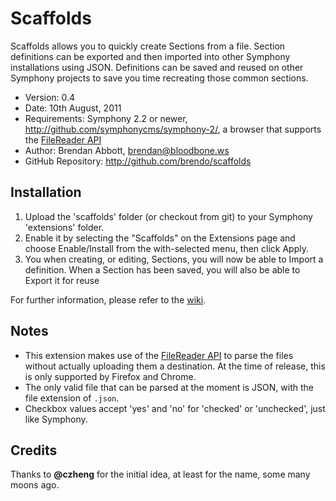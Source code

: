 # Scaffolds

Scaffolds allows you to quickly create Sections from a file. Section definitions can be exported and then imported into other Symphony installations using JSON. Definitions can be saved and reused on other Symphony projects to save you time recreating those common sections.

- Version: 0.4
- Date: 10th August, 2011
- Requirements: Symphony 2.2 or newer, <http://github.com/symphonycms/symphony-2/>, a browser that supports the [FileReader API](https://developer.mozilla.org/en/DOM/FileReader)
- Author: Brendan Abbott, brendan@bloodbone.ws
- GitHub Repository: <http://github.com/brendo/scaffolds>

## Installation

1. Upload the 'scaffolds' folder (or checkout from git) to your Symphony 'extensions' folder.
2. Enable it by selecting the "Scaffolds" on the Extensions page and choose Enable/Install from the with-selected menu, then click Apply.
3. You when creating, or editing, Sections, you will now be able to Import a definition. When a Section has been saved, you will also be able to Export it for reuse

For further information, please refer to the [wiki](https://github.com/brendo/scaffolds/wiki).

## Notes

* This extension makes use of the [FileReader API](https://developer.mozilla.org/en/DOM/FileReader) to parse the files without actually uploading them a destination. At the time of release, this is only supported by Firefox and Chrome.
* The only valid file that can be parsed at the moment is JSON, with the file extension of `.json`.
* Checkbox values accept 'yes' and 'no' for 'checked' or 'unchecked', just like Symphony.

## Credits

Thanks to **@czheng** for the initial idea, at least for the name, some many moons ago.
